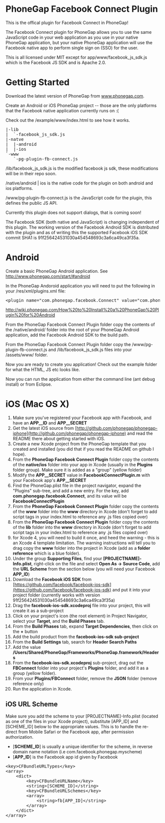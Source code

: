 PhoneGap Facebook Connect Plugin
================================

This is the offical plugin for Facebook Connect in PhoneGap!

The Facebook Connect plugin for PhoneGap allows you to use the same JavaScript code in your web application as you 
use in your native PhoneGap application, but your native PhoneGap application will use the Facebook native app to 
perform single sign on (SSO) for the user.

This is all licensed under MIT except for app/www/facebook_js_sdk.js which is the Facebook JS SDK and is Apache 2.0.


Getting Started
===============

Download the latest version of PhoneGap from www.phonegap.com.

Create an Android or iOS PhoneGap project -- those are the only platforms that the Facebook native application 
currently runs on :(

Check out the /example/www/index.html to see how it works.

<pre>
|-lib
|  `-facebook_js_sdk.js
|-natve
|  |-android
|  |-ios
`-www
   `-pg-plugin-fb-connect.js
</pre>

/lib/facebook_js_sdk.js is the modified facebook js sdk, these modifications will be in their repo soon.

/native/android | ios is the native code for the plugin on both android and ios platforms.

/www/pg-plugin-fb-connect.js is the JavaScript code for the plugin, this defines the public JS API.

Currently this plugin does not support dialogs, that is coming soon!

The Facebook SDK (both native and JavaScript) is changing independent of this plugin. The working version of the Facebook Android SDK is distributed with the plugin and as of writing this the supported Facebook iOS SDK commit SHA1 is 91f256424531030a454548693c3a6ca49ca3f35a.


Android
===============

Create a basic PhoneGap Android application. See http://www.phonegap.com/start/#android

In the PhoneGap Andoroid application you will need to put the following in your /res/xml/plugins.xml file:

<pre>
&lt;plugin name="com.phonegap.facebook.Connect" value="com.phonegap.facebook.ConnectPlugin" /&gt;
</pre>

http://wiki.phonegap.com/How%20to%20Install%20a%20PhoneGap%20Plugin%20for%20Android

From the PhoneGap Facebook Connect Plugin folder copy the contents of the /native/android/ folder into the root of your PhoneGap Android application, add the Facebook Android SDK to the build path.

From the PhoneGap Facebook Connect Plugin folder copy the /www/pg-plugin-fb-connect.js and /lib/facebook_js_sdk.js files into your /assets/www/ folder.

Now you are ready to create you application! Check out the example folder for what the HTML, JS etc looks like.

Now you can run the application from either the command line (ant debug install) or from Eclipse.


iOS (Mac OS X)
===============

1. Make sure you've registered your Facebook app with Facebook, and have an **APP__ID** and **APP__SECRET**
2. Get the latest iOS source from [http://github.com/phonegap/phonegap-iphone](http://github.com/phonegap/phonegap-iphone) and read the README there about getting started with iOS.
3. Create a new Xcode project from the PhoneGap template that you created and installed (you did that if you read the README on github I hope).
4. From the **PhoneGap Facebook Connect Plugin** folder copy the contents of the **native/ios** folder into your app in Xcode (usually in the **Plugins** folder group). Make sure it is added as a "group" (yellow folder)
5. Modify the **APP__SECRET** value in **FacebookConnectPlugin.m** with your Facebook app's **APP__SECRET**
6. Find the PhoneGap.plist file in the project navigator, expand the "Plugins" sub-tree, and add a new entry. For the key, add **com.phonegap.facebook.Connect**, and its value will be **FacebookConnectPlugin**
7. From the **PhoneGap Facebook Connect Plugin** folder copy the contents of the **www** folder into the **www** directory in Xcode (don't forget to add script tags in your index.html to reference any .js files copied over)
8. From the **PhoneGap Facebook Connect Plugin** folder copy the contents of the **lib** folder into the **www** directory in Xcode (don't forget to add script tags in your index.html to reference any .js files copied over)
9. for Xcode 4, you will need to build it once, and heed the warning - this is an Xcode 4 template limitation. The warning instructions will tell you to drag copy the **www** folder into the project in Xcode (add as a **folder reference** which is a blue folder).
10. Under the group **Supporting Files**, find your **[PROJECTNAME]-Info.plist**, right-click on the file and select **Open As -> Source Code**, add the **URL Scheme** from the section below (you will need your Facebook **APP_ID**)
11. Download the **Facebook iOS SDK** from [https://github.com/facebook/facebook-ios-sdk](https://github.com/facebook/facebook-ios-sdk) and put it into your project folder (currently works with version 91f256424531030a454548693c3a6ca49ca3f35a)
12. Drag the **facebook-ios-sdk.xcodeproj** file into your project, this will create it as a sub-project
13. Click on your project's icon (the root element) in Project Navigator, select your **Target**, and the **Build Phases** tab.
14. From the **Build Phases** tab, expand **Target Dependencies**, then click on the **+** button
15. Add the build product from the **facebook-ios-sdk sub-project**
16. From the **Build Settings** tab, search for **Header Search Paths**
17. Add the value **/Users/Shared/PhoneGap/Frameworks/PhoneGap.framework/Headers**
18. From the **facebook-ios-sdk.xcodeproj** sub-project, drag out the **FBConnect** folder into your project's **Plugins** folder, and add it as a group (yellow folder).
19. From your **Plugins/FBConnect** folder, remove the **JSON** folder (remove reference only)
20. Run the application in Xcode.

iOS URL Scheme
-----------

Make sure you add the scheme to your [PROJECTNAME]-Info.plist (located as one of the files in your Xcode project), substitute [APP_ID] and [SCHEME_ID] below to the appropriate values. This is to handle the re-direct from Mobile Safari or the Facebook app, after permission authorization.

* [**SCHEME_ID**] is usually a unique identifier for the scheme, in reverse domain name notation (i.e com.facebook.phonegap.myscheme)
* [**APP_ID**] is the Facebook app id given by Facebook

<pre>
&lt;key&gt;CFBundleURLTypes&lt;/key&gt;
&lt;array&gt;
	&lt;dict&gt;
		&lt;key&gt;CFBundleURLName&lt;/key&gt;
		&lt;string&gt;[SCHEME_ID]&lt;/string&gt;
		&lt;key&gt;CFBundleURLSchemes&lt;/key&gt;
		&lt;array&gt;
			&lt;string&gt;fb[APP_ID]&lt;/string&gt;
		&lt;/array&gt;
	&lt;/dict&gt;
&lt;/array&gt;
</pre>
